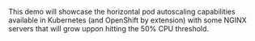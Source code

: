 This demo will showcase the horizontal pod autoscaling capabilities available in Kubernetes (and OpenShift by extension) with some NGINX servers that will grow uppon hitting the 50% CPU threshold.

###
